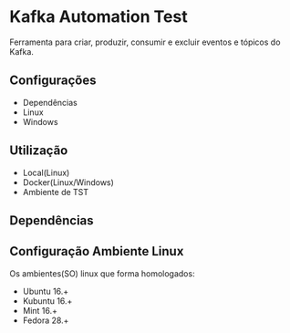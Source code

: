 # Kafka Automation Test

<p>Ferramenta para criar, produzir, consumir e excluir eventos e tópicos do Kafka.
</p>

## Configurações
- Dependências
- Linux
- Windows

## Utilização
 - Local(Linux)
 - Docker(Linux/Windows)
 - Ambiente de TST

## Dependências


## Configuração Ambiente Linux
Os ambientes(SO) linux que forma homologados:
 - Ubuntu 16.+
 - Kubuntu 16.+ 
 - Mint 16.+ 
 - Fedora 28.+
